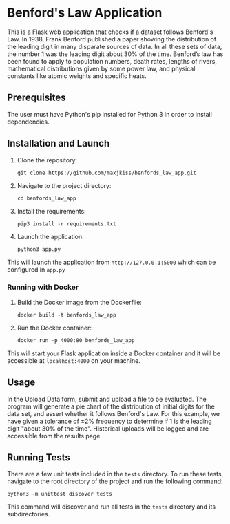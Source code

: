 # Benford's Law Application

This is a Flask web application that checks if a dataset follows Benford's Law. In 1938, Frank Benford published a paper showing the distribution of the leading digit in many disparate sources of data. In all these sets of data, the number 1 was the leading digit about 30% of the time. Benford’s law has been found to apply to population numbers, death rates, lengths of rivers, mathematical distributions given by some power law, and physical constants like atomic weights and specific heats.

## Prerequisites

The user must have Python's pip installed for Python 3 in order to install dependencies.

## Installation and Launch

1. Clone the repository:

   ```git clone https://github.com/maxjkiss/benfords_law_app.git```
2. Navigate to the project directory:

   ```cd benfords_law_app```
  
3. Install the requirements:

   ```pip3 install -r requirements.txt```
  
4. Launch the application:

   ```python3 app.py```

This will launch the application from `http://127.0.0.1:5000` which can be configured in `app.py`


### Running with Docker

1. Build the Docker image from the Dockerfile:

   ``` docker build -t benfords_law_app ```

2. Run the Docker container:

   ``` docker run -p 4000:80 benfords_law_app ```

This will start your Flask application inside a Docker container and it will be accessible at `localhost:4000` on your machine.

## Usage

In the Upload Data form, submit and upload a file to be evaluated. The program will generate a pie chart of the distribution of initial digits for the data set, and assert whether it follows Benford's Law. For this example, we have given a tolerance of ±2% frequency to determine if 1 is the leading digit "about 30% of the time".  Historical uploads will be logged and are accessible from the results page.

## Running Tests

There are a few unit tests included in the `tests` directory. To run these tests, navigate to the root directory of the project and run the following command:

``` python3 -m unittest discover tests ```

This command will discover and run all tests in the `tests` directory and its subdirectories.
